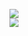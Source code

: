 [![](https://img.shields.io/badge/Made%20With-Github%20Spray-lightgrey.svg?style=for-the-badge&logo=github)](https://github.com/Annihil/github-spray#7472)  
[![](https://i.imgur.com/2DrTn0Z.gif)](https://github.com/Annihil/github-spray)